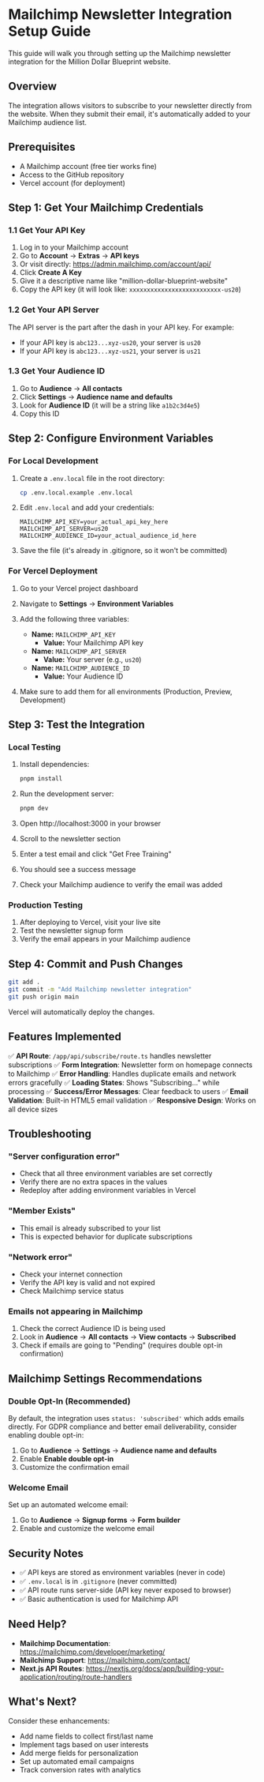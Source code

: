 # Mailchimp Newsletter Integration Setup Guide

This guide will walk you through setting up the Mailchimp newsletter integration for the Million Dollar Blueprint website.

## Overview

The integration allows visitors to subscribe to your newsletter directly from the website. When they submit their email, it's automatically added to your Mailchimp audience list.

## Prerequisites

- A Mailchimp account (free tier works fine)
- Access to the GitHub repository
- Vercel account (for deployment)

## Step 1: Get Your Mailchimp Credentials

### 1.1 Get Your API Key

1. Log in to your Mailchimp account
2. Go to **Account** → **Extras** → **API keys**
3. Or visit directly: https://admin.mailchimp.com/account/api/
4. Click **Create A Key**
5. Give it a descriptive name like "million-dollar-blueprint-website"
6. Copy the API key (it will look like: `xxxxxxxxxxxxxxxxxxxxxxxxxx-us20`)

### 1.2 Get Your API Server

The API server is the part after the dash in your API key. For example:
- If your API key is `abc123...xyz-us20`, your server is `us20`
- If your API key is `abc123...xyz-us21`, your server is `us21`

### 1.3 Get Your Audience ID

1. Go to **Audience** → **All contacts**
2. Click **Settings** → **Audience name and defaults**
3. Look for **Audience ID** (it will be a string like `a1b2c3d4e5`)
4. Copy this ID

## Step 2: Configure Environment Variables

### For Local Development

1. Create a `.env.local` file in the root directory:
   ```bash
   cp .env.local.example .env.local
   ```

2. Edit `.env.local` and add your credentials:
   ```env
   MAILCHIMP_API_KEY=your_actual_api_key_here
   MAILCHIMP_API_SERVER=us20
   MAILCHIMP_AUDIENCE_ID=your_actual_audience_id_here
   ```

3. Save the file (it's already in .gitignore, so it won't be committed)

### For Vercel Deployment

1. Go to your Vercel project dashboard
2. Navigate to **Settings** → **Environment Variables**
3. Add the following three variables:
   - **Name:** `MAILCHIMP_API_KEY`
     - **Value:** Your Mailchimp API key
   - **Name:** `MAILCHIMP_API_SERVER`
     - **Value:** Your server (e.g., `us20`)
   - **Name:** `MAILCHIMP_AUDIENCE_ID`
     - **Value:** Your Audience ID

4. Make sure to add them for all environments (Production, Preview, Development)

## Step 3: Test the Integration

### Local Testing

1. Install dependencies:
   ```bash
   pnpm install
   ```

2. Run the development server:
   ```bash
   pnpm dev
   ```

3. Open http://localhost:3000 in your browser
4. Scroll to the newsletter section
5. Enter a test email and click "Get Free Training"
6. You should see a success message
7. Check your Mailchimp audience to verify the email was added

### Production Testing

1. After deploying to Vercel, visit your live site
2. Test the newsletter signup form
3. Verify the email appears in your Mailchimp audience

## Step 4: Commit and Push Changes

```bash
git add .
git commit -m "Add Mailchimp newsletter integration"
git push origin main
```

Vercel will automatically deploy the changes.

## Features Implemented

✅ **API Route**: `/app/api/subscribe/route.ts` handles newsletter subscriptions
✅ **Form Integration**: Newsletter form on homepage connects to Mailchimp
✅ **Error Handling**: Handles duplicate emails and network errors gracefully
✅ **Loading States**: Shows "Subscribing..." while processing
✅ **Success/Error Messages**: Clear feedback to users
✅ **Email Validation**: Built-in HTML5 email validation
✅ **Responsive Design**: Works on all device sizes

## Troubleshooting

### "Server configuration error"
- Check that all three environment variables are set correctly
- Verify there are no extra spaces in the values
- Redeploy after adding environment variables in Vercel

### "Member Exists"
- This email is already subscribed to your list
- This is expected behavior for duplicate subscriptions

### "Network error"
- Check your internet connection
- Verify the API key is valid and not expired
- Check Mailchimp service status

### Emails not appearing in Mailchimp
1. Check the correct Audience ID is being used
2. Look in **Audience** → **All contacts** → **View contacts** → **Subscribed**
3. Check if emails are going to "Pending" (requires double opt-in confirmation)

## Mailchimp Settings Recommendations

### Double Opt-In (Recommended)

By default, the integration uses `status: 'subscribed'` which adds emails directly. For GDPR compliance and better email deliverability, consider enabling double opt-in:

1. Go to **Audience** → **Settings** → **Audience name and defaults**
2. Enable **Enable double opt-in**
3. Customize the confirmation email

### Welcome Email

Set up an automated welcome email:
1. Go to **Audience** → **Signup forms** → **Form builder**
2. Enable and customize the welcome email

## Security Notes

- ✅ API keys are stored as environment variables (never in code)
- ✅ `.env.local` is in `.gitignore` (never committed)
- ✅ API route runs server-side (API key never exposed to browser)
- ✅ Basic authentication is used for Mailchimp API

## Need Help?

- **Mailchimp Documentation**: https://mailchimp.com/developer/marketing/
- **Mailchimp Support**: https://mailchimp.com/contact/
- **Next.js API Routes**: https://nextjs.org/docs/app/building-your-application/routing/route-handlers

## What's Next?

Consider these enhancements:
- Add name fields to collect first/last name
- Implement tags based on user interests
- Add merge fields for personalization
- Set up automated email campaigns
- Track conversion rates with analytics

